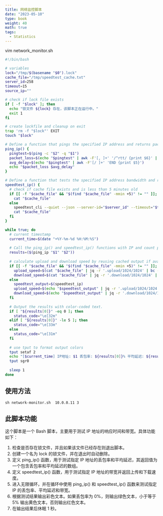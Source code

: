 ```yaml
---
title: 网络监控脚本
date: "2023-05-10"
type: book
weight: 40
math: true
tags:
  - Statistics
---
```



vim network_monitor.sh
```bash
#!/bin/bash

# variables
lock="/tmp/$(basename "$0").lock"
cache_file="/tmp/speedtest_cache.txt"
server_id=258
timeout=15
source_ip=""

# check if lock file exists
if [ -f "$lock" ]; then
  echo "锁文件 ${lock} 存在，该脚本正在运行中。"
  exit 1
fi

# create lockfile and cleanup on exit
trap 'rm -f "$lock"' EXIT
touch "$lock"

# Define a function that pings the specified IP address and returns packet loss and avg delay.
ping_ip() {
  pingtest=$(ping -c "$2" -q "$1")
  packet_loss=$(echo "$pingtest" | awk -F'[, ]+' '/^rtt/ {print $6}' | cut -d% -f1)
  avg_delay=$(echo "$pingtest" | awk -F'[/ ]+' 'END {print $5}')
  echo "$packet_loss $avg_delay"
}

# Define a function that tests the specified IP address bandwidth and returns upload and download speeds.
speedtest_ip() {
  # check if cache file exists and is less than 5 minutes old
  if [[ -f "$cache_file" && "$(find "$cache_file" -mmin +5)" != "" ]]; then
    cat "$cache_file"
  else
    speedtest_cli --quiet --json --server-id="$server_id" --timeout="$timeout" --source-ip "$source_ip" > "$cache_file"
    cat "$cache_file"
  fi
}

while true; do
  # current timestamp
  current_time=$(date "+%Y-%m-%d %H:%M:%S")
  
  # Call the ping_ip() and speedtest_ip() functions with IP and count parameters.
  results=($(ping_ip "$1" "$2"))
  
  # calculate upload and download speed by reusing cached output if available
  if [[ -f "$cache_file" && "$(find "$cache_file" -mmin +5)" != "" ]]; then
    upload_speed=$(cat "$cache_file" | jq -r '.upload/1024/1024' | bc -l | xargs printf "%.2f")
    download_speed=$(cat "$cache_file" | jq -r '.download/1024/1024' | bc -l | xargs printf "%.2f")
  else
    speedtest_output=$(speedtest_ip)
    upload_speed=$(echo "$speedtest_output" | jq -r '.upload/1024/1024' | bc -l | xargs printf "%.2f")
    download_speed=$(echo "$speedtest_output" | jq -r '.download/1024/1024' | bc -l | xargs printf "%.2f")
  fi
  
  # Output the results with color-coded text.
  if [ "${results[0]}" -eq 0 ]; then
    status_code="\e[32m"
  elif [ "${results[0]}" -le 5 ]; then
    status_code="\e[33m"
  else
    status_code="\e[31m"
  fi
  
  # use tput to format output colors
  tput setaf 2
  echo "[$current_time] IP地址: $1 丢包率: ${results[0]}% 平均延迟: ${results[1]} ms 带宽：上行 ${upload_speed} Mb/s，下行 ${download_speed} Mb/s"
  tput sgr0
  
  sleep 1
done
```
## 使用方法
` sh network-monitor.sh  10.0.0.11 3 ` 
## 此脚本功能

这个脚本是一个 Bash 脚本，主要用于测试 IP 地址的响应时间和带宽。具体功能如下：

1. 检查是否存在锁文件，并且如果该文件已经存在则退出脚本。
2. 创建一个名为 lock 的锁文件，并在退出时自动删除。
3. 定义 ping_ip() 函数，用于测试指定 IP 地址的丢包率和平均延迟，其返回值为一个包含丢包率和平均延迟的数组。
4. 定义 speedtest_ip() 函数，用于测试指定 IP 地址的带宽并返回上传和下载速度。
5. 进入无限循环，并在循环中使用 ping_ip() 和 speedtest_ip() 函数来测试指定 IP 的丢包率、平均延迟和带宽。
6. 根据测试结果输出彩色文本。如果丢包率为 0%，则输出绿色文本，小于等于 5% 输出黄色文本，否则输出红色文本。
7. 在输出结果后休眠 1 秒。
